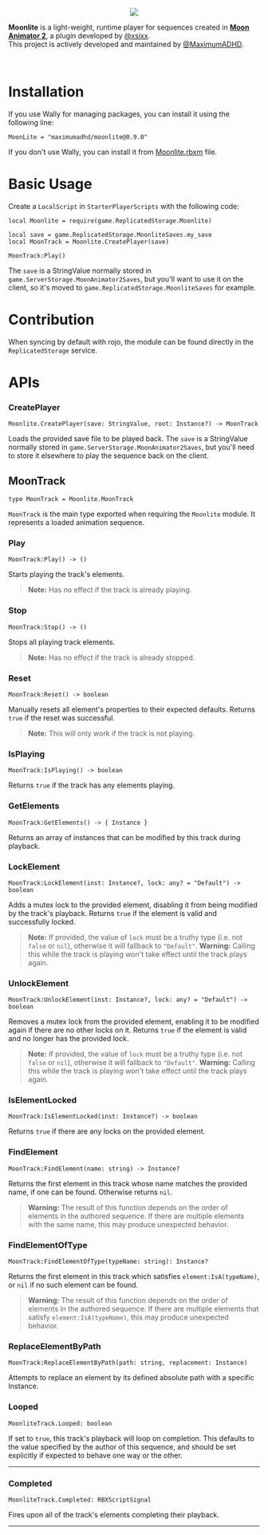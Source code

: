 <p align="center">
  <img src="https://i.imgur.com/rbdudpA.png">
</p>

**Moonlite** is a light-weight, runtime player for sequences created in [**Moon Animator 2**](https://www.roblox.com/library/4725618216/Moon-Animator-2), a plugin developed by [@xsixx](https://twitter.com/xsixx).<br/>This project is actively developed and maintained by [@MaximumADHD](https://twitter.com/MaximumADHD).

<br/>

# Installation
If you use Wally for managing packages, you can install it using the following line:
```console
MoonLite = "maximumadhd/moonlite@0.9.0"
```

If you don't use Wally, you can install it from [Moonlite.rbxm](https://github.com/MaximumADHD/Moonlite/blob/main/Moonlite.rbxm) file.

# Basic Usage
Create a `LocalScript` in `StarterPlayerScripts` with the following code:
```luau
local Moonlite = require(game.ReplicatedStorage.Moonlite)

local save = game.ReplicatedStorage.MoonliteSaves.my_save
local MoonTrack = Moonlite.CreatePlayer(save)

MoonTrack:Play()
```
The `save` is a StringValue normally stored in `game.ServerStorage.MoonAnimator2Saves`, but you'll want to use it on the client, so it's moved to `game.ReplicatedStorage.MoonliteSaves` for example.

# Contribution
When syncing by default with rojo, the module can be found directly in the `ReplicatedStorage` service.

# APIs

### CreatePlayer
```luau
Moonlite.CreatePlayer(save: StringValue, root: Instance?) -> MoonTrack
```
Loads the provided save file to be played back. The `save` is a StringValue normally stored in `game.ServerStorage.MoonAnimator2Saves`, but you'll need to store it elsewhere to play the sequence back on the client.

## MoonTrack
```luau
type MoonTrack = Moonlite.MoonTrack
```

`MoonTrack` is the main type exported when requiring the `Moonlite` module. It represents a loaded animation sequence.

### Play
```luau
MoonTrack:Play() -> ()
```
Starts playing the track's elements.
>**Note:** Has no effect if the track is already playing.

### Stop
```luau
MoonTrack:Stop() -> ()
```
Stops all playing track elements.
>**Note:** Has no effect if the track is already stopped.

### Reset
```luau
MoonTrack:Reset() -> boolean
```
Manually resets  all element's properties to their expected defaults. Returns `true` if the reset was successful.

>**Note:** This will only work if the track is not playing.

### IsPlaying
```luau
MoonTrack:IsPlaying() -> boolean
```
Returns `true` if the track has any elements playing.

### GetElements
```luau
MoonTrack:GetElements() -> { Instance }
```
Returns an array of instances that can be modified by this track during playback.

### LockElement
```luau
MoonTrack:LockElement(inst: Instance?, lock: any? = "Default") -> boolean
```
Adds a mutex lock to the provided element, disabling it from being modified by the track's playback. Returns `true` if the element is valid and successfully locked.

>**Note:** If provided, the value of `lock` must be a truthy type (i.e. not `false` or `nil`), otherwise it will fallback to `"Default"`.
>**Warning:** Calling this while the track is playing won't take effect until the track plays again.

### UnlockElement
```luau
MoonTrack:UnlockElement(inst: Instance?, lock: any? = "Default") -> boolean
```

Removes a mutex lock from the provided element, enabling it to be modified again if there are no other locks on it. Returns `true` if the element is valid and no longer has the provided lock.

>**Note:** If provided, the value of `lock` must be a truthy type (i.e. not `false` or `nil`), otherwise it will fallback to `"Default"`.
>**Warning:** Calling this while the track is playing won't take effect until the track plays again.

### IsElementLocked
```luau
MoonTrack:IsElementLocked(inst: Instance?) -> boolean
```

Returns `true` if there are any locks on the provided element.

### FindElement
```luau
MoonTrack:FindElement(name: string) -> Instance?
```
Returns the first element in this track whose name matches the provided name, if one can be found. Otherwise returns `nil`.

>**Warning:** The result of this function depends on the order of elements in the authored sequence. If there are multiple elements with the same name, this may produce unexpected behavior.

### FindElementOfType

```luau
MoonTrack:FindElementOfType(typeName: string): Instance?
```

Returns the first element in this track which satisfies `element:IsA(typeName)`, or `nil` if no such element can be found.

>**Warning:** The result of this function depends on the order of elements in the authored sequence. If there are multiple elements that satisfy `element:IsA(typeName)`, this may produce unexpected behavior.

### ReplaceElementByPath
```luau
MoonTrack:ReplaceElementByPath(path: string, replacement: Instance)
```

Attempts to replace an element by its defined absolute path with a specific Instance.

### Looped
```luau
MoonliteTrack.Looped: boolean
```
If set to `true`, this track's playback will loop on completion. This defaults to the value specified by the author of this sequence, and should be set explicitly if expected to behave one way or the other.

---

### Completed
```luau
MoonliteTrack.Completed: RBXScriptSignal
```
Fires upon all of the track's elements completing their playback.

---
